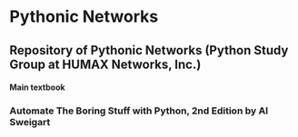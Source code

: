 # Pythonic Networks

## Repository of Pythonic Networks (Python Study Group at HUMAX Networks, Inc.)



#### Main textbook

### Automate The Boring Stuff with Python, 2nd Edition by Al Sweigart
